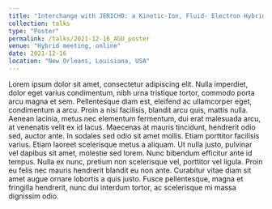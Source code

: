 ```yaml
---
title: "Interchange with JERICHO: a Kinetic-Ion, Fluid- Electron Hybrid Plasma Model"
collection: talks
type: "Poster"
permalink: /talks/2021-12-16_AGU_poster
venue: "Hybrid meeting, online"
date: 2021-12-16
location: "New Orleans, Louisiana, USA"
---
```


Lorem ipsum dolor sit amet, consectetur adipiscing elit. Nulla imperdiet, dolor eget varius condimentum, nibh urna tristique tortor, commodo porta arcu magna et sem. Pellentesque diam est, eleifend ac ullamcorper eget, condimentum a arcu. Proin a nisi facilisis, blandit arcu quis, mattis nulla. Aenean lacinia, metus nec elementum fermentum, dui erat malesuada arcu, at venenatis velit ex id lacus. Maecenas at mauris tincidunt, hendrerit odio sed, auctor ante. In sodales sed odio sit amet mollis. Etiam porttitor facilisis varius. Etiam laoreet scelerisque metus a aliquam. Ut nulla justo, pulvinar vel dapibus sit amet, molestie sed lorem. Nunc bibendum efficitur ante id tempus. Nulla ex nunc, pretium non scelerisque vel, porttitor vel ligula. Proin eu felis nec mauris hendrerit blandit eu non ante. Curabitur vitae diam sit amet augue ornare lobortis a quis justo. Fusce pellentesque, magna et fringilla hendrerit, nunc dui interdum tortor, ac scelerisque mi massa dignissim odio.
